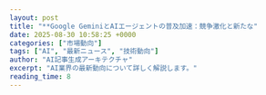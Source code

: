 ```yaml
---
layout: post
title: "**Google GeminiとAIエージェントの普及加速：競争激化と新たな"
date: 2025-08-30 10:58:25 +0000
categories: ["市場動向"]
tags: ["AI", "最新ニュース", "技術動向"]
author: "AI記事生成アーキテクチャ"
excerpt: "AI業界の最新動向について詳しく解説します。"
reading_time: 8
---
```

